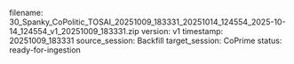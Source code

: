 filename: 30_Spanky_CoPolitic_TOSAI_20251009_183331_20251014_124554_2025-10-14_124554_v1_20251009_183331.zip
version: v1
timestamp: 20251009_183331
source_session: Backfill
target_session: CoPrime
status: ready-for-ingestion

